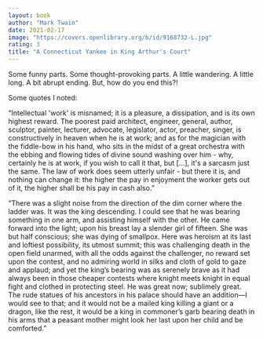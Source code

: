 ```yaml
---
layout: book
author: "Mark Twain"
date: 2021-02-17
image: "https://covers.openlibrary.org/b/id/9168732-L.jpg"
rating: 3
title: "A Connecticut Yankee in King Arthur's Court"
---
```


Some funny parts. Some thought-provoking parts. A little wandering. A little long. A bit abrupt ending. But, how do you end this?!

<!--more-->

Some quotes I noted:

“Intellectual 'work' is misnamed; it is a pleasure, a dissipation, and is its own highest reward. The poorest paid architect, engineer, general, author, sculptor, painter, lecturer, advocate, legislator, actor, preacher, singer, is constructively in heaven when he is at work; and as for the magician with the fiddle-bow in his hand, who sits in the midst of a great orchestra with the ebbing and flowing tides of divine sound washing over him - why, certainly he is at work, if you wish to call it that, but [...], it's a sarcasm just the same. The law of work does seem utterly unfair - but there it is, and nothing can change it: the higher the pay in enjoyment the worker gets out of it, the higher shall be his pay in cash also.”

“There was a slight noise from the direction of the dim corner where the ladder was. It was the king descending. I could see that he was bearing something in one arm, and assisting himself with the other. He came forward into the light; upon his breast lay a slender girl of fifteen. She was but half conscious; she was dying of smallpox. Here was heroism at its last and loftiest possibility, its utmost summit; this was challenging death in the open field unarmed, with all the odds against the challenger, no reward set upon the contest, and no admiring world in silks and cloth of gold to gaze and applaud; and yet the king’s bearing was as serenely brave as it had always been in those cheaper contests where knight meets knight in equal fight and clothed in protecting steel. He was great now; sublimely great. The rude statues of his ancestors in his palace should have an addition—I would see to that; and it would not be a mailed king killing a giant or a dragon, like the rest, it would be a king in commoner’s garb bearing death in his arms that a peasant mother might look her last upon her child and be comforted.”

